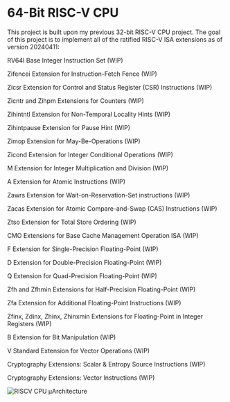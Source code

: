 # 64-Bit RISC-V CPU

This project is built upon my previous 32-bit RISC-V CPU project. The goal of this project is to implement all of the ratified RISC-V ISA extensions as of version 20240411:

RV64I Base Integer Instruction Set (WIP)

Zifencei Extension for Instruction-Fetch Fence (WIP)

Zicsr Extension for Control and Status Register (CSR) Instructions (WIP)

Zicntr and Zihpm Extensions for Counters (WIP)

Zihintntl Extension for Non-Temporal Locality Hints (WIP)

Zihintpause Extension for Pause Hint (WIP)

Zimop Extension for May-Be-Operations (WIP)

Zicond Extension for Integer Conditional Operations (WIP)

M Extension for Integer Multiplication and Division (WIP)

A Extension for Atomic Instructions (WIP)

Zawrs Extension for Wait-on-Reservation-Set instructions (WIP)

Zacas Extension for Atomic Compare-and-Swap (CAS) Instructions (WIP)

Ztso Extension for Total Store Ordering (WIP)

CMO Extensions for Base Cache Management Operation ISA (WIP)

F Extension for Single-Precision Floating-Point (WIP)

D Extension for Double-Precision Floating-Point (WIP)

Q Extension for Quad-Precision Floating-Point (WIP)

Zfh and Zfhmin Extensions for Half-Precision Floating-Point (WIP)

Zfa Extension for Additional Floating-Point Instructions (WIP)

Zfinx, Zdinx, Zhinx, Zhinxmin Extensions for Floating-Point in Integer Registers (WIP)

B Extension for Bit Manipulation (WIP)

V Standard Extension for Vector Operations (WIP)

Cryptography Extensions: Scalar & Entropy Source Instructions (WIP)

Cryptography Extensions: Vector Instructions (WIP)

![RISCV CPU µArchitecture](https://github.com/user-attachments/assets/b3c89f48-68ac-4bdb-b4f1-760c3e54f83f)